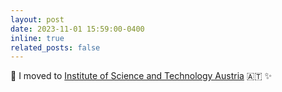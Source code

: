 ```yaml
---
layout: post
date: 2023-11-01 15:59:00-0400
inline: true
related_posts: false
---
```


:sloth: I moved to [Institute of Science and Technology Austria](https://ista.ac.at/en/home/) :austria: :sparkles:
